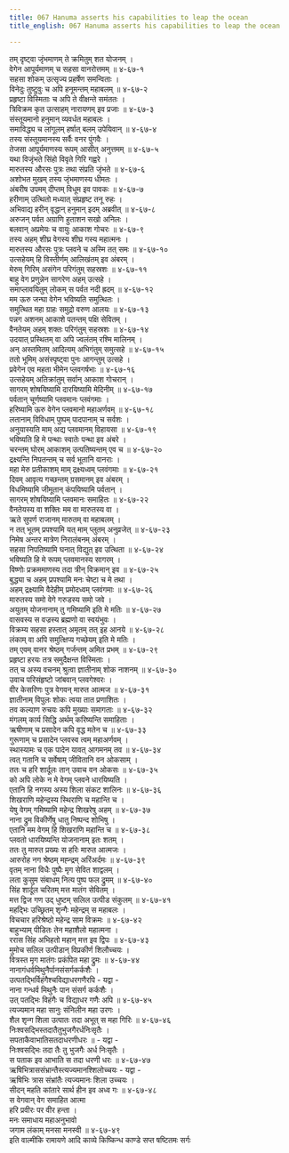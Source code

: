 ```yaml
---
title: 067 Hanuma asserts his capabilities to leap the ocean
title_english: 067 Hanuma asserts his capabilities to leap the ocean

---
```


<div class="audioEmbed"  caption="श्रीराम-हरिसीताराममूर्ति-घनपाठिभ्यां वचनम्" src="https://archive.org/download/Ramayana-recitation-Sriram-harisItArAmamUrti-Ghanapaati-v2/Kanda_4/Kanda_4_KSK-067-Hanuma_asserts_his_capabilities_to_leap_the_ocean.mp3"></div>

तम् दृष्ट्वा जृंभमाणम् ते क्रमितुम् शत योजनम् ।  
वेगेन आपूर्यमाणम् च सहसा वानरोत्तमम् ॥ ४-६७-१  
सहसा शोकम् उत्सृज्य प्रहर्षेण समन्विताः ।  
विनेदुः तुष्टुवुः च अपि हनूमन्तम् महाबलम् ॥ ४-६७-२  
प्रहृष्टा विस्मिताः च अपि ते वीक्षन्ते समंततः ।  
त्रिविक्रम कृत उत्साहम् नारायणम् इव प्रजाः ॥ ४-६७-३  
संस्तूयमानो हनुमान् व्यवर्धत महाबलः ।  
समाविद्ध्य च लांगूलम् हर्षात् बलम् उपेयिवान् ॥ ४-६७-४  
तस्य संस्तूयमानस्य सर्वैः वनर पुंगवैः ।  
तेजसा आपूर्यमाणस्य रूपम् आसीत् अनुत्तमम् ॥ ४-६७-५  
यथा विजृंभते सिंहो विवृते गिरि गह्वरे ।  
मारुतस्य औरसः पुत्रः तथा संप्रति जृंभते ॥ ४-६७-६  
अशोभत मुखम् तस्य जृंभमाणस्य धीमतः ।  
अंबरीष उपमम् दीप्तम् विधूम इव पावकः ॥ ४-६७-७  
हरीणाम् उत्थितो मध्यात् संप्रहृष्ट तनू रुहः ।  
अभिवाद्य हरीन् वृद्धान् हनुमान् इदम् अब्रवीत् ॥ ४-६७-८  
अरुजन् पर्वत अग्राणि हुताशन सखो अनिलः ।  
बलवान् अप्रमेयः च वायुः आकाश गोचरः ॥ ४-६७-९  
तस्य अहम् शीघ्र वेगस्य शीघ्र गस्य महात्मनः ।  
मारुतस्य औरसः पुत्रः प्लवने च अस्मि तत् समः ॥ ४-६७-१०  
उत्सहेयम् हि विस्तीर्णम् आलिखंतम् इव अंबरम् ।  
मेरुम् गिरिम् असंगेन परिगंतुम् सहस्रशः ॥ ४-६७-११  
बाहु वेग प्रणुन्नेन सागरेण अहम् उत्सहे ।  
समाप्लावयितुम् लोकम् स पर्वत नदी ह्रदम् ॥ ४-६७-१२  
मम ऊरु जन्घा वेगेन भविष्यति समुत्थितः ।  
समुत्थित महा ग्राहः समुद्रो वरुण आलयः ॥ ४-६७-१३  
पन्नग अशनम् आकाशे पतन्तम् पक्षि सेवितम् ।  
वैनतेयम् अहम् शक्तः परिगंतुम् सहस्रशः ॥ ४-६७-१४  
उदयात् प्रस्थितम् वा अपि ज्वलंतम् रश्मि मालिनम् ।  
अन् अस्तमितम् आदित्यम् अभिगंतुम् समुत्सहे ॥ ४-६७-१५  
ततो भूमिम् असंस्पृष्ट्वा पुनः आगन्तुम् उत्सहे ।  
प्रवेगेन एव महता भीमेन प्लवगर्षभाः ॥ ४-६७-१६  
उत्सहेयम् अतिक्रांतुम् सर्वान् आकाश गोचरान् ।  
सागरम् शोषयिष्यामि दारयिष्यामि मेदिनीम् ॥ ४-६७-१७  
पर्वतान् चूर्णष्यामि प्लवमानः प्लवंगमाः ।  
हरिष्यामि ऊरु वेगेन प्लवमानो महाअर्णवम् ॥ ४-६७-१८  
लतानाम् विविधाम् पुष्पम् पादपानाम् च सर्वशः ।  
अनुयास्यति माम् अद्य प्लवमानम् विहायसा ॥ ४-६७-१९  
भविष्यति हि मे पन्थाः स्वातेः पन्था इव अंबरे ।  
चरन्तम् घोरम् आकाशम् उत्पतिष्यन्तम् एव च ॥ ४-६७-२०  
द्रक्ष्यन्ति निपतन्तम् च सर्व भूतानि वानराः ।  
महा मेरु प्रतीकाशम् माम् द्रक्ष्यध्वम् प्लवंगमाः ॥ ४-६७-२१  
दिवम् आवृत्य गच्छन्तम् ग्रसमानम् इव अंबरम् ।  
विधमिष्यामि जीमूतान् कंपयिष्यामि पर्वतान् ।  
सागरम् शोषयिष्यामि प्लवमानः समाहितः ॥ ४-६७-२२  
वैनतेयस्य वा शक्तिः मम वा मारुतस्य वा ।  
ऋते सुपर्ण राजानम् मारुतम् वा महाबलम् ।  
न तत् भूतम् प्रपश्यामि यत् माम् प्लुतम् अनुव्रजेत् ॥ ४-६७-२३  
निमेष अन्तर मात्रेण निरालंबनम् अंबरम् ।  
सहसा निपतिष्यामि घनात् विद्युत् इव उत्थिता ॥ ४-६७-२४  
भविष्यति हि मे रूपम् प्लवमानस्य सागरम् ।  
विष्णोः प्रक्रममाणस्य तदा त्रीन् विक्रमान् इव ॥ ४-६७-२५  
बुद्ध्या च अहम् प्रपश्यामि मनः चेष्टा च मे तथा ।  
अहम् द्रक्ष्यामि वैदेहीम् प्रमोदध्वम् प्लवंगमाः ॥ ४-६७-२६  
मारुतस्य समो वेगे गरुडस्य समो जवे ।  
अयुतम् योजनानाम् तु गमिष्यामि इति मे मतिः ॥ ४-६७-२७  
वासवस्य स वज्रस्य ब्रह्मणो वा स्वयंभुवः ।  
विक्रम्य सहसा हस्तात् अमृतम् तत् इह आनये ॥ ४-६७-२८  
लंकाम् वा अपि समुत्क्षिप्य गच्छेयम् इति मे मतिः ।  
तम् एवम् वानर श्रेष्ठम् गर्जन्तम् अमित प्रभम् ॥ ४-६७-२९  
प्रहृष्टा हरयः तत्र समुदैक्षन्त विस्मिताः ।  
तत् च अस्य वचनम् श्रुत्वा ज्ञातीनाम् शोक नाशनम् ॥ ४-६७-३०  
उवाच परिसंहृष्टो जांबवान् प्लवगेश्वरः ।  
वीर केसरिणः पुत्र वेगवन् मारुत आत्मज ॥ ४-६७-३१  
ज्ञातीनाम् विपुलः शोकः त्वया तात प्रणाशितः ।  
तव कल्याण रुचयः कपि मुख्याः समागताः ॥ ४-६७-३२  
मंगलम् कार्य सिद्धि अर्थम् करिष्यन्ति समाहिताः ।  
ऋषीणाम् च प्रसादेन कपि वृद्ध मतेन च ॥ ४-६७-३३  
गुरूणाम् च प्रसादेन प्लवस्व त्वम् महाअर्णवम् ।  
स्थास्यामः च एक पादेन यावत् आगमनम् तव ॥ ४-६७-३४  
त्वत् गतानि च सर्वेषाम् जीवितानि वन ओकसाम् ।  
ततः च हरि शार्दूलः तान् उवाच वन ओकसः ॥ ४-६७-३५  
को अपि लोके न मे वेगम् प्लवने धारयिष्यति ।  
एतानि हि नगस्य अस्य शिला संकट शालिनः ॥ ४-६७-३६  
शिखराणि महेन्द्रस्य स्थिराणि च महान्ति च ।  
येषु वेगम् गमिष्यामि महेन्द्र शिखरेषु अहम् ॥ ४-६७-३७  
नाना द्रुम विकीर्णेषु धातु निष्पन्द शोभिषु ।  
एतानि मम वेगम् हि शिखराणि महान्ति च ॥ ४-६७-३८  
प्लवतो धारयिष्यन्ति योजनानाम् इतः शतम् ।  
ततः तु मारुत प्रख्यः स हरिः मारुत आत्मजः ।  
आरुरोह नग श्रेष्ठम् मह्न्द्रम् अरिंअर्दमः ॥ ४-६७-३९  
वृतम् नाना विधैः पुष्पैः मृग सेवित शाद्वलम् ।  
लता कुसुम संबाधम् नित्य पुष्प फल द्रुमम् ॥ ४-६७-४०  
सिंह शार्दूल चरितम् मत्त मातंग सेवितम् ।  
मत्त द्विज गण उद् धुष्टम् सलिल उत्पीड संकुलम् ॥ ४-६७-४१  
महद्भिः उच्छ्रितम् शृन्गैः महेन्द्रम् स महाबलः ।  
विचचार हरिश्रेष्ठो महेन्द्र साम विक्रमः ॥ ४-६७-४२  
बाहुभ्याम् पीडितः तेन महाशैलो महात्मना ।  
ररास सिंह अभिहतो महान् मत्त इव द्विपः ॥ ४-६७-४३  
मुमोच सलिल उत्पीडान् विप्रकीर्ण शिलौच्चयः ।  
वित्रस्त मृग मातंगः प्रकंपित महा द्रुमः ॥ ४-६७-४४  
नानागंधर्वमिथुनैर्पानसंसर्गकर्कशैः ।  
उत्पतद्भिर्विहंगैश्चविद्याधरगणैरपि - यद्वा -  
नाना गन्धर्व मिथुनैः पान संसर्ग कर्कशैः ।  
उत् पतद्भिः विहंगैः च विद्याधर गणैः अपि ॥ ४-६७-४५  
त्यज्यमान महा सानुः संनिलीन महा उरगः ।  
शैल शृन्ग शिला उत्पातः तदा अभूत् स महा गिरिः ॥ ४-६७-४६  
निःश्वसद्भिस्तदातैतुभुजगैरर्धनिःसृतैः ।  
सपताकैवाभातिसतदाधरणीधरः ॥ - यद्वा -  
निःश्वसद्भिः तदा तैः तु भुजगैः अर्ध निःसृतैः ।  
स पताक इव आभाति स तदा धरणी धरः ॥ ४-६७-४७  
ऋषिभित्राससंभ्रान्तैस्त्यज्यमानश्शिलोच्चयः - यद्वा -  
ऋषिभिः त्रास संभ्रांतैः त्यज्यमानः शिला उच्चयः ।  
सीदन् महति कांतारे सार्थ हीन इव अध्व गः ॥ ४-६७-४८  
स वेगवान् वेग समाहित आत्मा  
हरि प्रवीरः पर वीर हन्ता ।  
मनः समाधाय महाअनुभावो  
जगाम लंकाम् मनसा मनस्वी ॥ ४-६७-४९  
इति वाल्मीकि रामायणे आदि काव्ये किष्किन्ध काण्डे सप्त षष्टितमः सर्गः